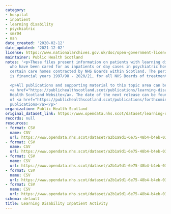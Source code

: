 ```yaml
---
category:
- hospital
- inpatient
- learning disability
- psychiatric
- smr04
- nan
date_created: '2020-02-12'
date_updated: '2021-12-02'
license: https://www.nationalarchives.gov.uk/doc/open-government-licence/version/3/
maintainer: Public Health Scotland
notes: '<p>These files present information on patients with learning disabilities
  who have been cared for as inpatients or day cases in psychiatric hospitals and
  certain care homes contracted by NHS Boards within Scotland. The period covered
  is financial years 1997/98 - 2020/21, for all NHS Boards of treatment.</p>

  <p>All publications and supporting material to this topic area can be found on the
  <a href="https://publichealthscotland.scot/publications/learning-disability-inpatient-activity/">Public
  Health Scotland Website</a>. The date of the next release can be found on our list
  of <a href="https://publichealthscotland.scot/publications/forthcoming-publications/">forthcoming
  publications</a></p>'
organization: Public Health Scotland
original_dataset_link: https://www.opendata.nhs.scot/dataset/learning-disability-inpatient-activity
records: null
resources:
- format: CSV
  name: CSV
  url: https://www.opendata.nhs.scot/dataset/a2b1a9d1-6e75-48b4-b4eb-038519870f53/resource/5df5775b-da6d-4e28-a293-4bf1fa27cdce/download/learning-disability-age-sex-2015-2020_with_historic.csv
- format: CSV
  name: CSV
  url: https://www.opendata.nhs.scot/dataset/a2b1a9d1-6e75-48b4-b4eb-038519870f53/resource/e359f032-3bee-4d42-a788-b2a54d15729b/download/learning-disability-deprivation-analysis-2015-2020_with_historic.csv
- format: CSV
  name: CSV
  url: https://www.opendata.nhs.scot/dataset/a2b1a9d1-6e75-48b4-b4eb-038519870f53/resource/eaa3af2b-9907-4db5-b765-d5fcf3c41cbc/download/learning-disability-health-board-analysis-2015-2020_with_historic.csv
- format: CSV
  name: CSV
  url: https://www.opendata.nhs.scot/dataset/a2b1a9d1-6e75-48b4-b4eb-038519870f53/resource/f38aa75c-4429-4a41-8eaa-2696c17b21cd/download/learning-disability-health-board-trends-1997-2020.csv
- format: CSV
  name: CSV
  url: https://www.opendata.nhs.scot/dataset/a2b1a9d1-6e75-48b4-b4eb-038519870f53/resource/629fa980-f2e1-4b82-bb1a-d10e909c6703/download/learning-disability-scotland-trends-1997-2020.csv
schema: default
title: Learning Disability Inpatient Activity
---
```

